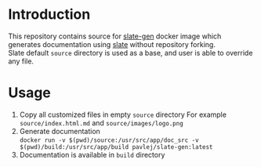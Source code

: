 # Introduction
This repository contains source for [slate-gen](https://hub.docker.com/r/pavlej/slate-gen)
docker image which generates documentation using [slate](https://github.com/slatedocs/slate)
without repository forking.  
Slate default `source` directory is used as a base, and 
user is able to override any file.

# Usage
1. Copy all customized files in empty `source` directory
For example `source/index.html.md` and `source/images/logo.png`
2. Generate documentation  
`docker run -v $(pwd)/source:/usr/src/app/doc_src -v $(pwd)/build:/usr/src/app/build pavlej/slate-gen:latest`
3. Documentation is available in `build` directory
